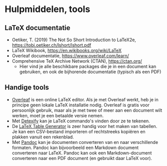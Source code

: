 # Hulpmiddelen, tools

## LaTeX documentatie

- Oetiker, T. (2019) The Not So Short Introduction to LaTeX2e, <https://tobi.oetiker.ch/lshort/lshort.pdf>
- LaTeX Wikibook, <https://en.wikibooks.org/wiki/LaTeX>
- Overleaf documentatie, <https://www.overleaf.com/learn/>
- Comprehensive TeX Archive Network (CTAN), <https://ctan.org/>
    - Hier vind je alle beschikbare packages die je in een document kan gebruiken, en ook de bijhorende documentatie (typisch als een PDF)

## Handige tools

- [Overleaf](https://www.overleaf.com/) is een online LaTeX editor. Als je met Overleaf werkt, heb je in principe geen lokale LaTeX installatie nodig. Overleaf is gratis voor persoonlijk gebruik, maar als je met twee of meer aan een document wilt werken, moet je een betaalde versie nemen.
- Met [Detexify](https://detexify.kirelabs.org/classify.html) kan je LaTeX commando's vinden door ze te tekenen.
- De [LaTeX Table Generator](https://www.tablesgenerator.com/latex_tables) is zeer handig voor het maken van tabellen. Je kan een CSV-bestand importeren of rechtstreeks kopiëren en plakken vanuit een rekenblad.
- Met [Pandoc](https://pandoc.org/) kan je documenten converteren van en naar verschillende formaten. Pandoc kan bijvoorbeeld een Markdown document converteren naar LaTeX. Pandoc kan ook een Markdown-document converteren naar een PDF document (en gebruikt daar LaTeX voor).
